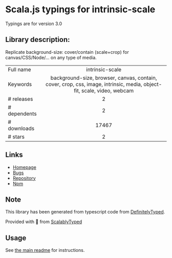 
# Scala.js typings for intrinsic-scale

Typings are for version 3.0

## Library description:
Replicate background-size: cover/contain (scale+crop) for canvas/CSS/Node/… on any type of media.

|                    |                 |
| ------------------ | :-------------: |
| Full name          | intrinsic-scale |
| Keywords           | background-size, browser, canvas, contain, cover, crop, css, image, intrinsic, media, object-fit, scale, video, webcam |
| # releases         | 2 |
| # dependents       | 2 |
| # downloads        | 17467 |
| # stars            | 2 |

## Links
- [Homepage](https://github.com/fregante/intrinsic-scale#readme)
- [Bugs](https://github.com/fregante/intrinsic-scale/issues)
- [Repository](https://github.com/fregante/intrinsic-scale)
- [Npm](https://www.npmjs.com/package/intrinsic-scale)
    


## Note
This library has been generated from typescript code from [DefinitelyTyped](https://definitelytyped.org).

Provided with :purple_heart: from [ScalablyTyped](https://github.com/oyvindberg/ScalablyTyped)

## Usage
See [the main readme](../../readme.md) for instructions.


